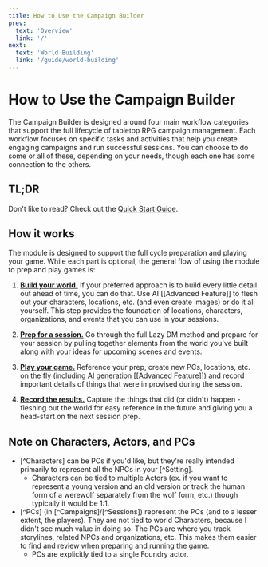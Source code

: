 ```yaml
---
title: How to Use the Campaign Builder
prev: 
  text: 'Overview'
  link: '/'
next: 
  text: 'World Building'
  link: '/guide/world-building'
---
```


# How to Use the Campaign Builder

The Campaign Builder is designed around four main workflow categories that support the full lifecycle of tabletop RPG campaign management. Each workflow focuses on specific tasks and activities that help you create engaging campaigns and run successful sessions.  You can choose to do some or all of these, depending on your needs, though each one has some connection to the others.

## TL;DR
Don't like to read?  Check out the [Quick Start Guide](/getting-started).

## How it works
The module is designed to support the full cycle preparation and playing your game.  While each part is optional, the general flow of using the module to prep and play games is:

1. [**Build your world.**](./world-building) If your preferred approach is to build every little detail out ahead of time, you can do that.  Use AI [[Advanced Feature]] to flesh out your characters, locations, etc. (and even create images) or do it all yourself. This step provides the foundation of locations, characters, organizations, and events that you can use in your sessions.

2. [**Prep for a session.**](./session-prep) Go through the full Lazy DM method and prepare for your session by pulling together elements from the world you've built along with your ideas for upcoming scenes and events.    

3. [**Play your game.**](./session-play) Reference your prep, create new PCs, locations, etc. on the fly (including AI generation [[Advanced Feature]]) and record important details of things that were improvised during the session.

4. [**Record the results.**](./record-results) Capture the things that did (or didn't) happen - fleshing out the world for easy reference in the future and giving you a head-start on the next session prep.  


## Note on Characters, Actors, and PCs
- [^Characters] can be PCs if you'd like, but they're really intended primarily to represent all the NPCs in your [^Setting].  
  - Characters can be tied to multiple Actors (ex. if you want to represent a young version and an old version or track the human form of a werewolf separately from the wolf form, etc.) though typically it would be 1:1.
- [^PCs] (in [^Campaigns]/[^Sessions]) represent the PCs (and to a lesser extent, the players).  They are not tied to world Characters, because I didn't see much value in doing so.  The PCs are where you track storylines, related NPCs and organizations, etc. This makes them easier to find and review when preparing and running the game.
  - PCs are explicitly tied to a single Foundry actor.

